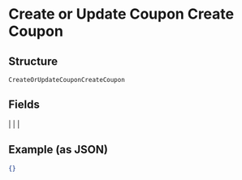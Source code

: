
# Create or Update Coupon Create Coupon

## Structure

`CreateOrUpdateCouponCreateCoupon`

## Fields

|  |
| 

## Example (as JSON)

```json
{}
```

